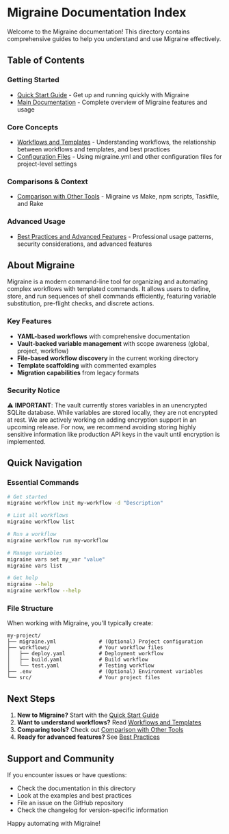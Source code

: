 # Migraine Documentation Index

Welcome to the Migraine documentation! This directory contains comprehensive guides to help you understand and use Migraine effectively.

## Table of Contents

### Getting Started
- [Quick Start Guide](quick-start.md) - Get up and running quickly with Migraine
- [Main Documentation](README.md) - Complete overview of Migraine features and usage

### Core Concepts
- [Workflows and Templates](workflows-and-templates.md) - Understanding workflows, the relationship between workflows and templates, and best practices
- [Configuration Files](configuration-files.md) - Using migraine.yml and other configuration files for project-level settings

### Comparisons & Context
- [Comparison with Other Tools](comparison.md) - Migraine vs Make, npm scripts, Taskfile, and Rake

### Advanced Usage
- [Best Practices and Advanced Features](best-practices.md) - Professional usage patterns, security considerations, and advanced features

## About Migraine

Migraine is a modern command-line tool for organizing and automating complex workflows with templated commands. It allows users to define, store, and run sequences of shell commands efficiently, featuring variable substitution, pre-flight checks, and discrete actions.

### Key Features
- **YAML-based workflows** with comprehensive documentation
- **Vault-backed variable management** with scope awareness (global, project, workflow)
- **File-based workflow discovery** in the current working directory  
- **Template scaffolding** with commented examples
- **Migration capabilities** from legacy formats

### Security Notice
⚠️ **IMPORTANT**: The vault currently stores variables in an unencrypted SQLite database. While variables are stored locally, they are not encrypted at rest. We are actively working on adding encryption support in an upcoming release. For now, we recommend avoiding storing highly sensitive information like production API keys in the vault until encryption is implemented.

## Quick Navigation

### Essential Commands
```bash
# Get started
migraine workflow init my-workflow -d "Description"

# List all workflows
migraine workflow list

# Run a workflow
migraine workflow run my-workflow

# Manage variables
migraine vars set my_var "value"
migraine vars list

# Get help
migraine --help
migraine workflow --help
```

### File Structure
When working with Migraine, you'll typically create:

```
my-project/
├── migraine.yml              # (Optional) Project configuration
├── workflows/                # Your workflow files
│   ├── deploy.yaml           # Deployment workflow
│   ├── build.yaml            # Build workflow  
│   └── test.yaml             # Testing workflow
├── .env                      # (Optional) Environment variables
└── src/                      # Your project files
```

## Next Steps

1. **New to Migraine?** Start with the [Quick Start Guide](quick-start.md)
2. **Want to understand workflows?** Read [Workflows and Templates](workflows-and-templates.md)  
3. **Comparing tools?** Check out [Comparison with Other Tools](comparison.md)
4. **Ready for advanced features?** See [Best Practices](best-practices.md)

## Support and Community

If you encounter issues or have questions:
- Check the documentation in this directory
- Look at the examples and best practices
- File an issue on the GitHub repository
- Check the changelog for version-specific information

Happy automating with Migraine!